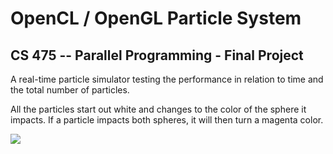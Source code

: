 # OpenCL / OpenGL Particle System
## CS 475 -- Parallel Programming - Final Project

A real-time particle simulator testing the performance in relation to time and the total number of particles.

All the particles start out white and changes to the color of the sphere it impacts. If a particle impacts both spheres, it will then turn a magenta color.

![](results.gif)
